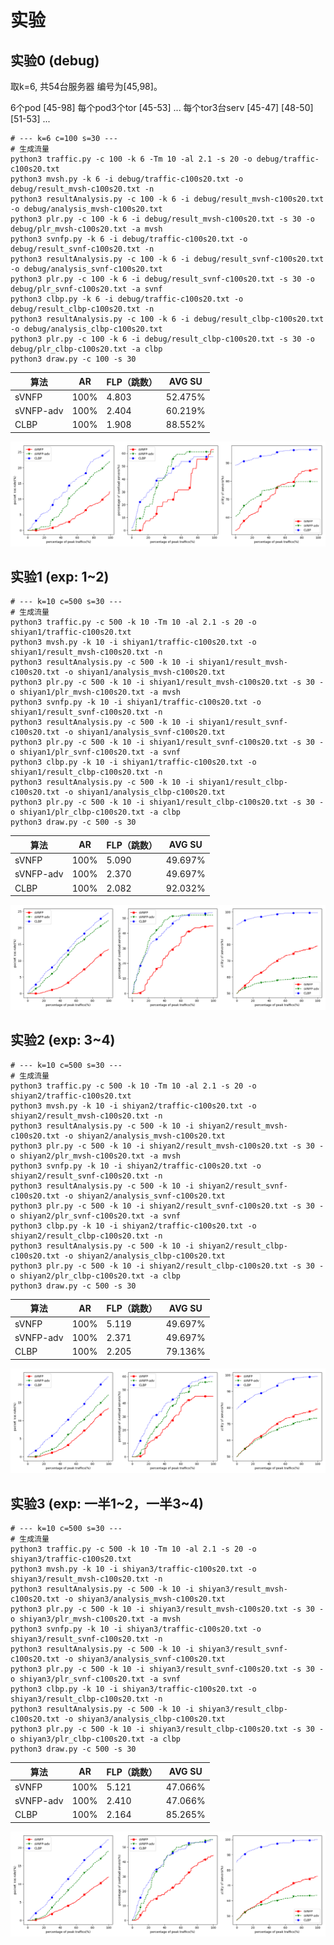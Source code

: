 # 实验

## 实验0 (debug)

取k=6, 共54台服务器  编号为[45,98]。

6个pod         [45-98]
每个pod3个tor   [45-53] ...
每个tor3台serv  [45-47] [48-50] [51-53] ...

```shell
# --- k=6 c=100 s=30 ---
# 生成流量
python3 traffic.py -c 100 -k 6 -Tm 10 -al 2.1 -s 20 -o debug/traffic-c100s20.txt
python3 mvsh.py -k 6 -i debug/traffic-c100s20.txt -o debug/result_mvsh-c100s20.txt -n
python3 resultAnalysis.py -c 100 -k 6 -i debug/result_mvsh-c100s20.txt -o debug/analysis_mvsh-c100s20.txt
python3 plr.py -c 100 -k 6 -i debug/result_mvsh-c100s20.txt -s 30 -o debug/plr_mvsh-c100s20.txt -a mvsh
python3 svnfp.py -k 6 -i debug/traffic-c100s20.txt -o debug/result_svnf-c100s20.txt -n
python3 resultAnalysis.py -c 100 -k 6 -i debug/result_svnf-c100s20.txt -o debug/analysis_svnf-c100s20.txt
python3 plr.py -c 100 -k 6 -i debug/result_svnf-c100s20.txt -s 30 -o debug/plr_svnf-c100s20.txt -a svnf
python3 clbp.py -k 6 -i debug/traffic-c100s20.txt -o debug/result_clbp-c100s20.txt -n
python3 resultAnalysis.py -c 100 -k 6 -i debug/result_clbp-c100s20.txt -o debug/analysis_clbp-c100s20.txt
python3 plr.py -c 100 -k 6 -i debug/result_clbp-c100s20.txt -s 30 -o debug/plr_clbp-c100s20.txt -a clbp
python3 draw.py -c 100 -s 30
```

| 算法       | AR    | FLP（跳数） | AVG SU  |
| ---       | ---   | ---        | ---     |
| sVNFP     | 100%  |  4.803     |52.475%  |
| sVNFP-adv | 100%  |  2.404     |60.219%  |
| CLBP      | 100%  |  1.908     |88.552%  |

![实验0](results/c100s30.png)

## 实验1   (exp: 1~2)

```shell
# --- k=10 c=500 s=30 ---
# 生成流量
python3 traffic.py -c 500 -k 10 -Tm 10 -al 2.1 -s 20 -o shiyan1/traffic-c100s20.txt
python3 mvsh.py -k 10 -i shiyan1/traffic-c100s20.txt -o shiyan1/result_mvsh-c100s20.txt -n
python3 resultAnalysis.py -c 500 -k 10 -i shiyan1/result_mvsh-c100s20.txt -o shiyan1/analysis_mvsh-c100s20.txt
python3 plr.py -c 500 -k 10 -i shiyan1/result_mvsh-c100s20.txt -s 30 -o shiyan1/plr_mvsh-c100s20.txt -a mvsh
python3 svnfp.py -k 10 -i shiyan1/traffic-c100s20.txt -o shiyan1/result_svnf-c100s20.txt -n
python3 resultAnalysis.py -c 500 -k 10 -i shiyan1/result_svnf-c100s20.txt -o shiyan1/analysis_svnf-c100s20.txt
python3 plr.py -c 500 -k 10 -i shiyan1/result_svnf-c100s20.txt -s 30 -o shiyan1/plr_svnf-c100s20.txt -a svnf
python3 clbp.py -k 10 -i shiyan1/traffic-c100s20.txt -o shiyan1/result_clbp-c100s20.txt -n
python3 resultAnalysis.py -c 500 -k 10 -i shiyan1/result_clbp-c100s20.txt -o shiyan1/analysis_clbp-c100s20.txt
python3 plr.py -c 500 -k 10 -i shiyan1/result_clbp-c100s20.txt -s 30 -o shiyan1/plr_clbp-c100s20.txt -a clbp
python3 draw.py -c 500 -s 30
```

| 算法       | AR    | FLP（跳数） | AVG SU  |
| ---       | ---   | ---        | ---     |
| sVNFP     | 100%  |  5.090     |49.697%  |
| sVNFP-adv | 100%  |  2.370     |49.697%  |
| CLBP      | 100%  |  2.082     |92.032%  |

![实验1](results/c500s30-s.png)

## 实验2 (exp: 3~4)

```shell
# --- k=10 c=500 s=30 ---
# 生成流量
python3 traffic.py -c 500 -k 10 -Tm 10 -al 2.1 -s 20 -o shiyan2/traffic-c100s20.txt
python3 mvsh.py -k 10 -i shiyan2/traffic-c100s20.txt -o shiyan2/result_mvsh-c100s20.txt -n
python3 resultAnalysis.py -c 500 -k 10 -i shiyan2/result_mvsh-c100s20.txt -o shiyan2/analysis_mvsh-c100s20.txt
python3 plr.py -c 500 -k 10 -i shiyan2/result_mvsh-c100s20.txt -s 30 -o shiyan2/plr_mvsh-c100s20.txt -a mvsh
python3 svnfp.py -k 10 -i shiyan2/traffic-c100s20.txt -o shiyan2/result_svnf-c100s20.txt -n
python3 resultAnalysis.py -c 500 -k 10 -i shiyan2/result_svnf-c100s20.txt -o shiyan2/analysis_svnf-c100s20.txt
python3 plr.py -c 500 -k 10 -i shiyan2/result_svnf-c100s20.txt -s 30 -o shiyan2/plr_svnf-c100s20.txt -a svnf
python3 clbp.py -k 10 -i shiyan2/traffic-c100s20.txt -o shiyan2/result_clbp-c100s20.txt -n
python3 resultAnalysis.py -c 500 -k 10 -i shiyan2/result_clbp-c100s20.txt -o shiyan2/analysis_clbp-c100s20.txt
python3 plr.py -c 500 -k 10 -i shiyan2/result_clbp-c100s20.txt -s 30 -o shiyan2/plr_clbp-c100s20.txt -a clbp
python3 draw.py -c 500 -s 30
```

| 算法       | AR    | FLP（跳数） | AVG SU  |
| ---       | ---   | ---        | ---     |
| sVNFP     | 100%  |  5.119     |49.697%  |
| sVNFP-adv | 100%  |  2.371     |49.697%  |
| CLBP      | 100%  |  2.205     |79.136%  |

![实验2](results/c500s30-b.png)

## 实验3 (exp: 一半1~2，一半3~4)

```shell
# --- k=10 c=500 s=30 ---
# 生成流量
python3 traffic.py -c 500 -k 10 -Tm 10 -al 2.1 -s 20 -o shiyan3/traffic-c100s20.txt
python3 mvsh.py -k 10 -i shiyan3/traffic-c100s20.txt -o shiyan3/result_mvsh-c100s20.txt -n
python3 resultAnalysis.py -c 500 -k 10 -i shiyan3/result_mvsh-c100s20.txt -o shiyan3/analysis_mvsh-c100s20.txt
python3 plr.py -c 500 -k 10 -i shiyan3/result_mvsh-c100s20.txt -s 30 -o shiyan3/plr_mvsh-c100s20.txt -a mvsh
python3 svnfp.py -k 10 -i shiyan3/traffic-c100s20.txt -o shiyan3/result_svnf-c100s20.txt -n
python3 resultAnalysis.py -c 500 -k 10 -i shiyan3/result_svnf-c100s20.txt -o shiyan3/analysis_svnf-c100s20.txt
python3 plr.py -c 500 -k 10 -i shiyan3/result_svnf-c100s20.txt -s 30 -o shiyan3/plr_svnf-c100s20.txt -a svnf
python3 clbp.py -k 10 -i shiyan3/traffic-c100s20.txt -o shiyan3/result_clbp-c100s20.txt -n
python3 resultAnalysis.py -c 500 -k 10 -i shiyan3/result_clbp-c100s20.txt -o shiyan3/analysis_clbp-c100s20.txt
python3 plr.py -c 500 -k 10 -i shiyan3/result_clbp-c100s20.txt -s 30 -o shiyan3/plr_clbp-c100s20.txt -a clbp
python3 draw.py -c 500 -s 30
```

| 算法       | AR    | FLP（跳数） | AVG SU  |
| ---       | ---   | ---        | ---     |
| sVNFP     | 100%  |  5.121     |47.066%  |
| sVNFP-adv | 100%  |  2.410     |47.066%  |
| CLBP      | 100%  |  2.164     |85.265%  |

![实验3](results/c500s30-m.png)
